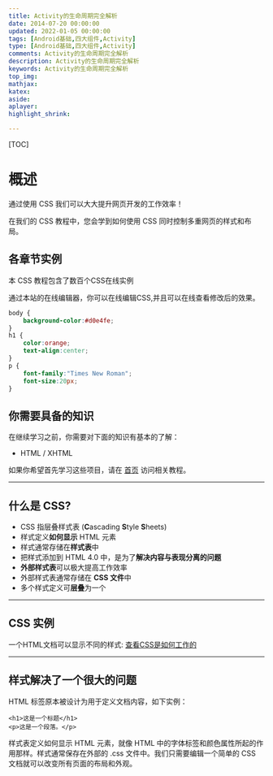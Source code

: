 ```yaml
---
title: Activity的生命周期完全解析
date: 2014-07-20 00:00:00
updated: 2022-01-05 00:00:00
tags: [Android基础,四大组件,Activity]
type: [Android基础,四大组件,Activity]
comments: Activity的生命周期完全解析
description: Activity的生命周期完全解析
keywords: Activity的生命周期完全解析
top_img:
mathjax:
katex:
aside:
aplayer:
highlight_shrink:

---
```


[TOC]

# 概述

通过使用 CSS 我们可以大大提升网页开发的工作效率！

在我们的 CSS 教程中，您会学到如何使用 CSS 同时控制多重网页的样式和布局。

## 各章节实例

本 CSS 教程包含了数百个CSS在线实例

通过本站的在线编辑器，你可以在线编辑CSS,并且可以在线查看修改后的效果。

```css
body {
    background-color:#d0e4fe;
}
h1 {
    color:orange;
    text-align:center;
}
p {
    font-family:"Times New Roman";
    font-size:20px;
}
```

## 你需要具备的知识

在继续学习之前，你需要对下面的知识有基本的了解：

- HTML / XHTML

如果你希望首先学习这些项目，请在 [首页](https://www.runoob.com/) 访问相关教程。

------

## 什么是 CSS?

- CSS 指层叠样式表 (**C**ascading **S**tyle **S**heets)
- 样式定义**如何显示** HTML 元素
- 样式通常存储在**样式表**中
- 把样式添加到 HTML 4.0 中，是为了**解决内容与表现分离的问题**
- **外部样式表**可以极大提高工作效率
- 外部样式表通常存储在 **CSS 文件**中
- 多个样式定义可**层叠**为一个

------

## CSS 实例

一个HTML文档可以显示不同的样式: [查看CSS是如何工作的](https://www.runoob.com/try/demo_source/demo_default.htm)

------

## 样式解决了一个很大的问题

HTML 标签原本被设计为用于定义文档内容，如下实例：

```
<h1>这是一个标题</h1>
<p>这是一个段落。</p>
```

样式表定义如何显示 HTML 元素，就像 HTML 中的字体标签和颜色属性所起的作用那样。样式通常保存在外部的 .css 文件中。我们只需要编辑一个简单的 CSS 文档就可以改变所有页面的布局和外观。



